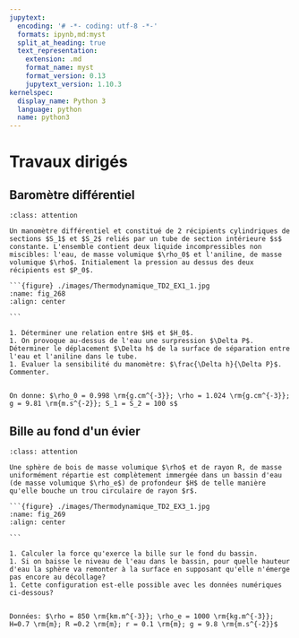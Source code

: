 ```yaml
---
jupytext:
  encoding: '# -*- coding: utf-8 -*-'
  formats: ipynb,md:myst
  split_at_heading: true
  text_representation:
    extension: .md
    format_name: myst
    format_version: 0.13
    jupytext_version: 1.10.3
kernelspec:
  display_name: Python 3
  language: python
  name: python3
---
```

# Travaux dirigés

## Baromètre différentiel

````{admonition} Exercice 
:class: attention

Un manomètre différentiel et constitué de 2 récipients cylindriques de sections $S_1$ et $S_2$ reliés par un tube de section intérieure $s$ constante. L'ensemble contient deux liquide incompressibles non miscibles: l'eau, de masse volumique $\rho_0$ et l'aniline, de masse volumique $\rho$. Initialement la pression au dessus des deux récipients est $P_0$.

```{figure} ./images/Thermodynamique_TD2_EX1_1.jpg
:name: fig_268
:align: center

```

1. Déterminer une relation entre $H$ et $H_0$.
1. On provoque au-dessus de l'eau une surpression $\Delta P$. Déterminer le déplacement $\Delta h$ de la surface de séparation entre l'eau et l'aniline dans le tube.
1. Evaluer la sensibilité du manomètre: $\frac{\Delta h}{\Delta P}$. Commenter.


On donne: $\rho_0 = 0.998 \rm{g.cm^{-3}}; \rho = 1.024 \rm{g.cm^{-3}}; g = 9.81 \rm{m.s^{-2}}; S_1 = S_2 = 100 s$

````

## Bille au fond d'un évier

````{admonition} Exercice 
:class: attention

Une sphère de bois de masse volumique $\rho$ et de rayon R, de masse uniformément répartie est complètement immergée dans un bassin d'eau (de masse volumique $\rho_e$) de profondeur $H$ de telle manière qu'elle bouche un trou circulaire de rayon $r$.

```{figure} ./images/Thermodynamique_TD2_EX3_1.jpg
:name: fig_269
:align: center

```

1. Calculer la force qu'exerce la bille sur le fond du bassin.
1. Si on baisse le niveau de l'eau dans le bassin, pour quelle hauteur d'eau la sphère va remonter à la surface en supposant qu'elle n'émerge pas encore au décollage? 
1. Cette configuration est-elle possible avec les données numériques ci-dessous?


Données: $\rho = 850 \rm{km.m^{-3}}; \rho_e = 1000 \rm{kg.m^{-3}}; H=0.7 \rm{m}; R =0.2 \rm{m}; r = 0.1 \rm{m}; g = 9.8 \rm{m.s^{-2}}$

````
